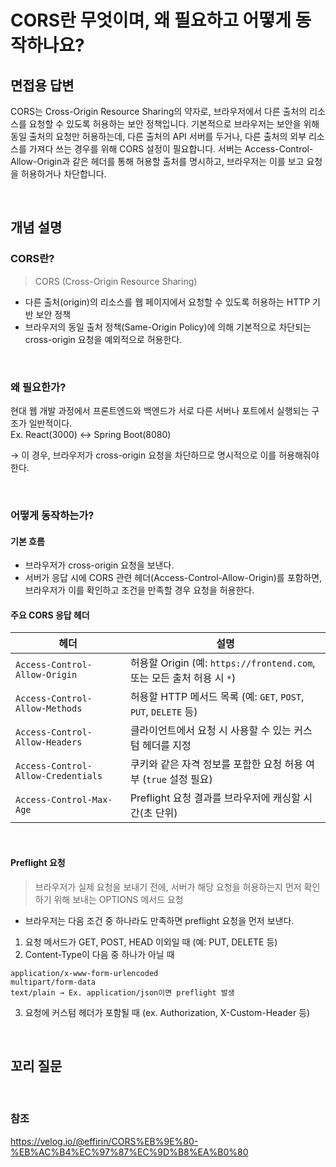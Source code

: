 # CORS란 무엇이며, 왜 필요하고 어떻게 동작하나요?
## 면접용 답변
CORS는 Cross-Origin Resource Sharing의 약자로, 브라우저에서 다른 출처의 리소스를 요청할 수 있도록 허용하는 보안 정책입니다. 
기본적으로 브라우저는 보안을 위해 동일 출처의 요청만 허용하는데, 다른 출처의 API 서버를 두거나, 다른 출처의 외부 리소스를 가져다 쓰는 경우를 위해 CORS 설정이 필요합니다.
서버는 Access-Control-Allow-Origin과 같은 헤더를 통해 허용할 출처를 명시하고, 브라우저는 이를 보고 요청을 허용하거나 차단합니다.

<br>

## 개념 설명
### CORS란?
> CORS (Cross-Origin Resource Sharing)

- 다른 출처(origin)의 리소스를 웹 페이지에서 요청할 수 있도록 허용하는 HTTP 기반 보안 정책
- 브라우저의 동일 출처 정책(Same-Origin Policy)에 의해 기본적으로 차단되는 cross-origin 요청을 예외적으로 허용한다.

<br>

### 왜 필요한가?
현대 웹 개발 과정에서 프론트엔드와 백엔드가 서로 다른 서버나 포트에서 실행되는 구조가 일반적이다. <br>
Ex. React(3000) ↔ Spring Boot(8080)

→ 이 경우, 브라우저가 cross-origin 요청을 차단하므로 명시적으로 이를 허용해줘야 한다.

<br>

### 어떻게 동작하는가?
#### 기본 흐름
- 브라우저가 cross-origin 요청을 보낸다.
- 서버가 응답 시에 CORS 관련 헤더(Access-Control-Allow-Origin)를 포함하면, 브라우저가 이를 확인하고 조건을 만족할 경우 요청을 허용한다.

#### 주요 CORS 응답 헤더
| 헤더                        | 설명                                                                 |
|-----------------------------|----------------------------------------------------------------------|
| `Access-Control-Allow-Origin`      | 허용할 Origin (예: `https://frontend.com`, 또는 모든 출처 허용 시 `*`)      |
| `Access-Control-Allow-Methods`     | 허용할 HTTP 메서드 목록 (예: `GET`, `POST`, `PUT`, `DELETE` 등)           |
| `Access-Control-Allow-Headers`     | 클라이언트에서 요청 시 사용할 수 있는 커스텀 헤더를 지정                          |
| `Access-Control-Allow-Credentials` | 쿠키와 같은 자격 정보를 포함한 요청 허용 여부 (`true` 설정 필요)                 |
| `Access-Control-Max-Age`           | Preflight 요청 결과를 브라우저에 캐싱할 시간(초 단위)                         |

<br>

#### Preflight 요청
> 브라우저가 실제 요청을 보내기 전에, 서버가 해당 요청을 허용하는지 먼저 확인하기 위해 보내는 OPTIONS 메서드 요청
- 브라우저는 다음 조건 중 하나라도 만족하면 preflight 요청을 먼저 보낸다.
1. 요청 메서드가 GET, POST, HEAD 이외일 때 (예: PUT, DELETE 등)
2. Content-Type이 다음 중 하나가 아닐 때
```
application/x-www-form-urlencoded
multipart/form-data
text/plain → Ex. application/json이면 preflight 발생
```
3. 요청에 커스텀 헤더가 포함될 때 (ex. Authorization, X-Custom-Header 등)

<br>

## 꼬리 질문

<br>

### 참조 
https://velog.io/@effirin/CORS%EB%9E%80-%EB%AC%B4%EC%97%87%EC%9D%B8%EA%B0%80
